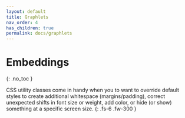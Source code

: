 ```yaml
---
layout: default
title: Graphlets
nav_order: 4
has_children: true
permalink: docs/graphlets
---
```


# Embeddings
{: .no_toc }

CSS utility classes come in handy when you to want to override default styles to create additional whitespace (margins/padding), correct unexpected shifts in font size or weight, add color, or hide (or show) something at a specific screen size.
{: .fs-6 .fw-300 }
